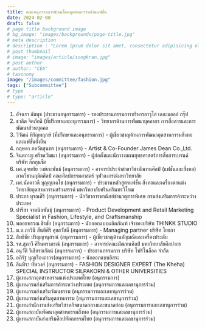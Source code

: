 ```yaml
---
title: คณะอนุกรรมการขับเคลื่อนอุตสาหกรรมด้านแฟชั่น
date: 2024-02-08
draft: false
# page title background image
# bg_image: "images/backgrounds/page-title.jpg"
# meta description
# description : "Lorem ipsum dolor sit amet, consectetur adipisicing elit, sed do eiusmod tempor incididunt ut labore. dolore magna aliqua. Ut enim ad minim veniam, quis nostrud."
# post thumbnail
# image: "images/article/songkran.jpg"
# post author
# author: "CEA"
# taxonomy
image: "/images/committee/fashion.jpg"
tags: ["Subcommittee"]
# type
# type: "article"
---
```


<style>
  td, th { border: none!important; }
</style>

1. อัจฉรา อัมพุช (ประธานอนุกรรมการ) - รองประธานกรรมการบริหารอาวุโส เดอะมอลล์ กรุ๊ป
2. ชวลิต จิตภักดี (ที่ปรึกษาและอนุกรรมการ) - ​​วิทยากรด้านการพัฒนาบุคลากร การสื่อสารและการพัฒนาส่วนบุคคล
3. วิวัฒน์ หิรัญพฤกษ์ (ที่ปรึกษาและอนุกรรมการ) - ผู้เชี่ยวชาญด้านการพัฒนาอุตสาหกรรมสิ่งทอและแฟชั่นยั่งยืน
4. กฤษดา ภควัตสุนทร (อนุกรรมการ) - Artist & Co-Founder James Dean Co.,Ltd.
5. จินตกาญ ศรีชลวัฒนา (อนุกรรมการ) - ผู้ก่อตั้งและนักวางแผนยุทธศาสตร์การสื่อสารเบรนด์ บริษัท ก๊กกุนซือ
6. ผศ.ดุจหทัย วงษ์กะพันธ์ (อนุกรรมการ) - อาจารย์ประจำสาขาวิชามัณฑนศิลป์ (แฟชั่นและสิ่งทอ) ภาควิชานฤมิตศิลป์ คณะศิลปกรรมศาสตร์ จุฬาลงกรณ์มหาวิทยาลัย
7. ผศ.นัดดาวดี บุญญะเดโช (อนุกรรมการ)  - ประธานหลักสูตรแฟชั่น สิ่งทอและเครื่องตกแต่ง วิทยาลัยอุตสาหกรรมสร้างสรรค์ มหาวิทยาลัยศรีนครินทรวิโรฒ
8. ประภา บุรณศิริ (อนุกรรมการ)  - นักวิชาการพาณิชย์ชำนาญการพิเศษ กรมส่งเสริมการค้าระหว่างประเทศ
9. ปารีสา จาตนิลพันธุ์ (อนุกรรมการ)  - Product Development and Retail Marketing Specialist in Fashion, Lifestyle, and Craftsmanship
10. พลอยพรรณ ธีรชัย (อนุกรรมการ) - นักออกแบบผลิตภัณฑ์ เจ้าของบริษัท THINKK STUDIO
11. ม.ล.ภาวินี สันติศิริ ศุขสวัสดิ์ (อนุกรรมการ) - Managing partner บริษัท โยธกา
12. สิทธิชัย ปริญญานุสรณ์ (อนุกรรมการ) - ผู้เชี่ยวชาญด้านอัญมณีและเครื่องประดับ
13. รศ.สุภาวี ศิรินคราภรณ์ (อนุกรรมการ) - อาจารย์คณะมัณฑนศิลป์ มหาวิทยาลัยศิลปากร
14. อนุวัติ วิเชียรณรัตน์ (อนุกรรมการ)  - ประธานกรรมการ บริษัท โฟร์โนล็อค จำกัด
15. อภิรัฐ บุญเรืองถาวร(อนุกรรมการ)  - นักออกแบบอิสระ
16. อินทิรา ทัพวงศ์ (อนุกรรมการ)  - FASHION DESIGNER EXPERT (The Kheha) SPECIAL INSTRUCTOR SILPAKORN & OTHER UNIVERSITIES
17. ผู้แทนสภาอุตสาหกรรมแห่งประเทศไทย (อนุกรรมการ)
18. ผู้แทนกรมส่งเสริมการค้าระหว่างประเทศ (อนุกรรมการและเลขานุการร่วม)
19. ผู้แทนกรมส่งเสริมวัฒนธรรม (อนุกรรมการและเลขานุการร่วม)
20. ผู้แทนกรมส่งเสริมอุตสาหกรรม (อนุกรรมการและเลขานุการร่วม)
21. ผู้แทนสำนักงานส่งเสริมวิสาหกิจขนาดกลางและขนาดย่อม (อนุกรรมการและเลขานุการร่วม)
22. ผู้แทนสถาบันพัฒนาอุตสาหกรรมสิ่งทอ (อนุกรรมการและเลขานุการร่วม)
23. ผู้แทนสถาบันส่งเสริมศิลปหัตถกรรมไทย (อนุกรรมการและเลขานุการร่วม)